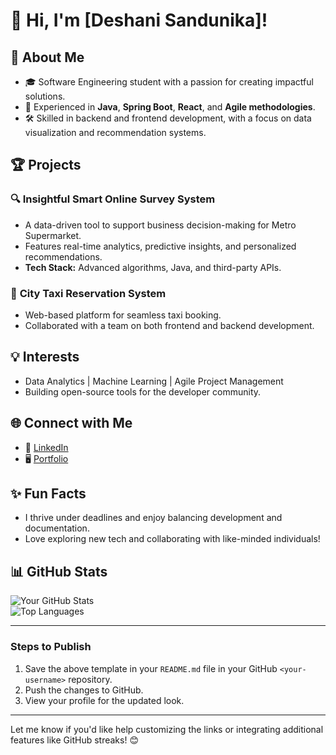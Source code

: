 # 👋 Hi, I'm [Deshani Sandunika]!  

## 🌟 About Me
- 🎓 Software Engineering student with a passion for creating impactful solutions.  
- 🚀 Experienced in **Java**, **Spring Boot**, **React**, and **Agile methodologies**.  
- 🛠️ Skilled in backend and frontend development, with a focus on data visualization and recommendation systems.  

## 🏆 Projects
### 🔍 **Insightful Smart Online Survey System**
- A data-driven tool to support business decision-making for Metro Supermarket.  
- Features real-time analytics, predictive insights, and personalized recommendations.  
- **Tech Stack:** Advanced algorithms, Java, and third-party APIs.  

### 🚖 **City Taxi Reservation System**
- Web-based platform for seamless taxi booking.  
- Collaborated with a team on both frontend and backend development.  

## 💡 Interests
- Data Analytics | Machine Learning | Agile Project Management  
- Building open-source tools for the developer community.  

## 🌐 Connect with Me
- 💼 [LinkedIn](https://linkedin.com/in/your-profile)  
- 🖥️ [Portfolio](https://your-portfolio-site.com)  

## ✨ Fun Facts
- I thrive under deadlines and enjoy balancing development and documentation.  
- Love exploring new tech and collaborating with like-minded individuals!  

## 📊 GitHub Stats
![Your GitHub Stats](https://github-readme-stats.vercel.app/api?username=your-username&show_icons=true&theme=radical)  
![Top Languages](https://github-readme-stats.vercel.app/api/top-langs/?username=your-username&layout=compact&theme=radical)  

---

### **Steps to Publish**
1. Save the above template in your `README.md` file in your GitHub `<your-username>` repository.
2. Push the changes to GitHub.
3. View your profile for the updated look.

---

Let me know if you'd like help customizing the links or integrating additional features like GitHub streaks! 😊
